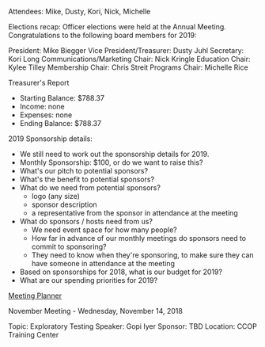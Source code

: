 Attendees: Mike, Dusty, Kori, Nick, Michelle

Elections recap: Officer elections were held at the Annual Meeting. Congratulations to the following board members for 2019:

President: Mike Biegger
Vice President/Treasurer: Dusty Juhl
Secretary: Kori Long
Communications/Marketing Chair: Nick Kringle
Education Chair: Kylee Tilley
Membership Chair: Chris Streit
Programs Chair: Michelle Rice

Treasurer's Report
- Starting Balance: $788.37
- Income: none
- Expenses: none
- Ending Balance: $788.37

2019 Sponsorship details:
- We still need to work out the sponsorship details for 2019.
- Monthly Sponsorship: $100, or do we want to raise this?
- What's our pitch to potential sponsors?
- What's the benefit to potential sponsors?
- What do we need from potential sponsors?
  - logo (any size)
  - sponsor description
  - a representative from the sponsor in attendance at the meeting
- What do sponsors / hosts need from us?
  - We need event space for how many people?
  - How far in advance of our monthly meetings do sponsors need to commit to sponsoring?
  - They need to know when they're sponsoring, to make sure they can have someone in attendance at the meeting
- Based on sponsorships for 2018, what is our budget for 2019?
- What are our spending priorities for 2019?

[Meeting Planner](https://docs.google.com/spreadsheets/d/1qY6O5bR5MWBwRZ-iIOG0dUWdoj8bld_chOMgfkDfrik/edit?usp=sharing)

November Meeting - Wednesday, November 14, 2018

Topic: Exploratory Testing
Speaker: Gopi Iyer
Sponsor: TBD
Location: CCOP Training Center
